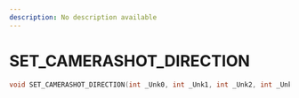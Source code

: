 ```yaml
---
description: No description available 
---
```


# SET_CAMERASHOT_DIRECTION

```cpp
void SET_CAMERASHOT_DIRECTION(int _Unk0, int _Unk1, int _Unk2, int _Unk3, int _Unk4);
```